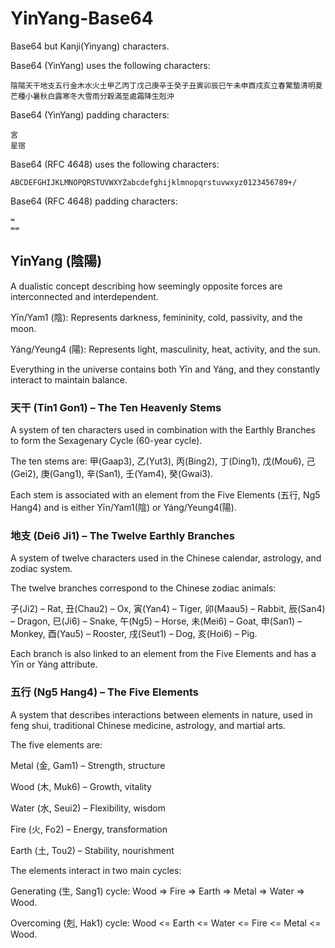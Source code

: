 # YinYang-Base64

Base64 but Kanji(Yinyang) characters.

Base64 (YinYang) uses the following characters:
```
陰陽天干地支五行金木水火土甲乙丙丁戊己庚辛壬癸子丑寅卯辰巳午未申酉戌亥立春驚蟄清明夏芒種小暑秋白露寒冬大雪雨分穀滿至處霜降生剋沖
```

Base64 (YinYang) padding characters:
```
宮
星宿
```


Base64 (RFC 4648) uses the following characters:
```
ABCDEFGHIJKLMNOPQRSTUVWXYZabcdefghijklmnopqrstuvwxyz0123456789+/
```

Base64 (RFC 4648) padding characters:
```
=
==
```

## YinYang (陰陽)

A dualistic concept describing how seemingly opposite forces are interconnected and interdependent.

Yīn/Yam1 (陰): Represents darkness, femininity, cold, passivity, and the moon.

Yáng/Yeung4 (陽): Represents light, masculinity, heat, activity, and the sun.

Everything in the universe contains both Yīn and Yáng, and they constantly interact to maintain balance.

### 天干 (Tin1 Gon1) – The Ten Heavenly Stems

A system of ten characters used in combination with the Earthly Branches to form the Sexagenary Cycle (60-year cycle).

The ten stems are: 甲(Gaap3), 乙(Yut3), 丙(Bing2), 丁(Ding1), 戊(Mou6), 己(Gei2), 庚(Gang1), 辛(San1), 壬(Yam4), 癸(Gwai3).

Each stem is associated with an element from the Five Elements (五行, Ng5 Hang4) and is either Yīn/Yam1(陰) or Yáng/Yeung4(陽).

### 地支 (Dei6 Ji1) – The Twelve Earthly Branches

A system of twelve characters used in the Chinese calendar, astrology, and zodiac system.

The twelve branches correspond to the Chinese zodiac animals:

子(Ji2) – Rat, 丑(Chau2) – Ox, 寅(Yan4) – Tiger, 卯(Maau5) – Rabbit, 辰(San4) – Dragon, 巳(Ji6) – Snake, 午(Ng5) – Horse, 未(Mei6) – Goat, 申(San1) – Monkey, 酉(Yau5) – Rooster, 戌(Seut1) – Dog, 亥(Hoi6) – Pig.

Each branch is also linked to an element from the Five Elements and has a Yīn or Yáng attribute.

### 五行 (Ng5 Hang4) – The Five Elements

A system that describes interactions between elements in nature, used in feng shui, traditional Chinese medicine, astrology, and martial arts.

The five elements are:

Metal (金, Gam1) – Strength, structure

Wood (木, Muk6) – Growth, vitality

Water (水, Seui2) – Flexibility, wisdom

Fire (火, Fo2) – Energy, transformation

Earth (土, Tou2) – Stability, nourishment


The elements interact in two main cycles:

Generating (生, Sang1) cycle: Wood => Fire => Earth => Metal => Water => Wood.

Overcoming (剋, Hak1) cycle: Wood <= Earth <= Water <= Fire <= Metal <= Wood.
